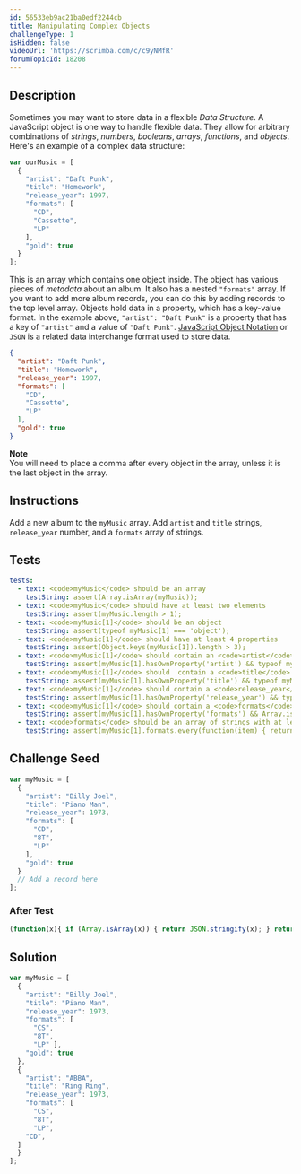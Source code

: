 ```yaml
---
id: 56533eb9ac21ba0edf2244cb
title: Manipulating Complex Objects
challengeType: 1
isHidden: false
videoUrl: 'https://scrimba.com/c/c9yNMfR'
forumTopicId: 18208
---
```


## Description
<section id='description'>
Sometimes you may want to store data in a flexible <dfn>Data Structure</dfn>. A JavaScript object is one way to handle flexible data. They allow for arbitrary combinations of <dfn>strings</dfn>, <dfn>numbers</dfn>, <dfn>booleans</dfn>, <dfn>arrays</dfn>, <dfn>functions</dfn>, and <dfn>objects</dfn>.
Here's an example of a complex data structure:

```js
var ourMusic = [
  {
    "artist": "Daft Punk",
    "title": "Homework",
    "release_year": 1997,
    "formats": [ 
      "CD", 
      "Cassette", 
      "LP"
    ],
    "gold": true
  }
];
```

This is an array which contains one object inside. The object has various pieces of <dfn>metadata</dfn> about an album. It also has a nested <code>"formats"</code> array. If you want to add more album records, you can do this by adding records to the top level array.
Objects hold data in a property, which has a key-value format. In the example above, <code>"artist": "Daft Punk"</code> is a property that has a key of <code>"artist"</code> and a value of <code>"Daft Punk"</code>.
<a href='http://www.json.org/' target=_blank>JavaScript Object Notation</a> or <code>JSON</code> is a related data interchange format used to store data.

```json
{
  "artist": "Daft Punk",
  "title": "Homework",
  "release_year": 1997,
  "formats": [ 
    "CD",
    "Cassette",
    "LP"
  ],
  "gold": true
}
```

<strong>Note</strong><br>You will need to place a comma after every object in the array, unless it is the last object in the array.
</section>

## Instructions
<section id='instructions'>
Add a new album to the <code>myMusic</code> array. Add <code>artist</code> and <code>title</code> strings, <code>release_year</code> number, and a <code>formats</code> array of strings.
</section>

## Tests
<section id='tests'>

```yml
tests:
  - text: <code>myMusic</code> should be an array
    testString: assert(Array.isArray(myMusic));
  - text: <code>myMusic</code> should have at least two elements
    testString: assert(myMusic.length > 1);
  - text: <code>myMusic[1]</code> should be an object
    testString: assert(typeof myMusic[1] === 'object');
  - text: <code>myMusic[1]</code> should have at least 4 properties
    testString: assert(Object.keys(myMusic[1]).length > 3);
  - text: <code>myMusic[1]</code> should contain an <code>artist</code> property which is a string
    testString: assert(myMusic[1].hasOwnProperty('artist') && typeof myMusic[1].artist === 'string');
  - text: <code>myMusic[1]</code> should  contain a <code>title</code> property which is a string
    testString: assert(myMusic[1].hasOwnProperty('title') && typeof myMusic[1].title === 'string');
  - text: <code>myMusic[1]</code> should contain a <code>release_year</code> property which is a number
    testString: assert(myMusic[1].hasOwnProperty('release_year') && typeof myMusic[1].release_year === 'number');
  - text: <code>myMusic[1]</code> should contain a <code>formats</code> property which is an array
    testString: assert(myMusic[1].hasOwnProperty('formats') && Array.isArray(myMusic[1].formats));
  - text: <code>formats</code> should be an array of strings with at least two elements
    testString: assert(myMusic[1].formats.every(function(item) { return (typeof item === "string")}) && myMusic[1].formats.length > 1);

```

</section>

## Challenge Seed
<section id='challengeSeed'>

<div id='js-seed'>

```js
var myMusic = [
  {
    "artist": "Billy Joel",
    "title": "Piano Man",
    "release_year": 1973,
    "formats": [
      "CD",
      "8T",
      "LP"
    ],
    "gold": true
  }
  // Add a record here
];

```

</div>


### After Test
<div id='js-teardown'>

```js
(function(x){ if (Array.isArray(x)) { return JSON.stringify(x); } return "myMusic is not an array"})(myMusic);
```

</div>

</section>

## Solution
<section id='solution'>


```js
var myMusic = [
  {
    "artist": "Billy Joel",
    "title": "Piano Man",
    "release_year": 1973,
    "formats": [
      "CS",
      "8T",
      "LP" ],
    "gold": true
  },
  {
    "artist": "ABBA",
    "title": "Ring Ring",
    "release_year": 1973,
    "formats": [
      "CS",
      "8T",
      "LP",
    "CD",
  ]
  }
];
```

</section>
